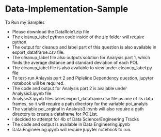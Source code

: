 # Data-Implementation-Sample
To Run my Samples
- Please download the DataRole1.zip file
- The cleanup_label python code inside of the zip folder will require python.
- The output for cleanup and label part of this question is also available in export_dataframe.csv file.
- The cleanup_label file also outputs solution for Analysis part 1, which finds the average distance and standard deviation of each POI.
- The cleanup_label file is also available to view under cleanup_label.py file
- To test-run Anlaysis part 2 and Pipleline Dependency question, jupyter notebook will be required.
- The code and output for Analysis part 2 is avaiable under Analysis3.ipynb file
- Analysis3.ipynb files takes export_dataframe.csv file as one of its data frames, so it will require a path directory for the variable poi_analyis
- The variable poi_orginal in Analysis3.ipynb will also require a path directory to create a dataframe for POIList.
- I decided to attempt for 4b of Data Science/Engineering Tracks
- The code and output is available in Data Engineering.ipynb
- Data Engineering.ipynb will require jupyter notebook to run. 
